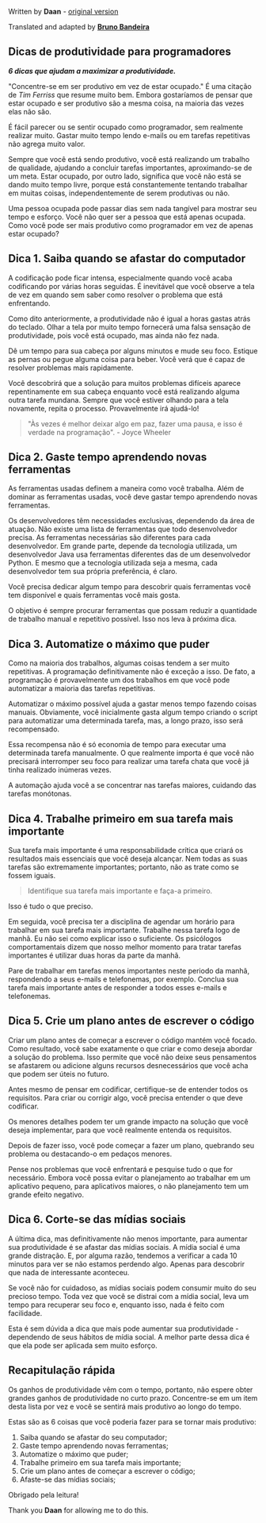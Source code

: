 Written by **Daan** - [original version](https://levelup.gitconnected.com/productivity-tips-for-programmers-6519939914ca)

Translated and adapted by [**Bruno Bandeira**](https://github.com/brunobandev/translated-code)


## Dicas de produtividade para programadores

***6 dicas que ajudam a maximizar a produtividade.***

"Concentre-se em ser produtivo em vez de estar ocupado." É uma citação de *Tim Ferriss* que resume muito bem. Embora gostaríamos de pensar que estar ocupado e ser produtivo são a mesma coisa, na maioria das vezes elas não são.

É fácil parecer ou se sentir ocupado como programador, sem realmente realizar muito. Gastar muito tempo lendo e-mails ou em tarefas repetitivas não agrega muito valor.

Sempre que você está sendo produtivo, você está realizando um trabalho de qualidade, ajudando a concluir tarefas importantes, aproximando-se de um meta. Estar ocupado, por outro lado, significa que você não está se dando muito tempo livre, porque está constantemente tentando trabalhar em muitas coisas, independentemente de serem produtivas ou não.

Uma pessoa ocupada pode passar dias sem nada tangível para mostrar seu tempo e esforço. Você não quer ser a pessoa que está apenas ocupada. Como você pode ser mais produtivo como programador em vez de apenas estar ocupado?

## Dica 1. Saiba quando se afastar do computador

A codificação pode ficar intensa, especialmente quando você acaba codificando por várias horas seguidas. É inevitável que você observe a tela de vez em quando sem saber como resolver o problema que está enfrentando.

Como dito anteriormente, a produtividade não é igual a horas gastas atrás do teclado. Olhar a tela por muito tempo fornecerá uma falsa sensação de produtividade, pois você está ocupado, mas ainda não fez nada.

Dê um tempo para sua cabeça por alguns minutos e mude seu foco. Estique as pernas ou pegue alguma coisa para beber. Você verá que é capaz de resolver problemas mais rapidamente.

Você descobrirá que a solução para muitos problemas difíceis aparece repentinamente em sua cabeça enquanto você está realizando alguma outra tarefa mundana. Sempre que você estiver olhando para a tela novamente, repita o processo. Provavelmente irá ajudá-lo!

> "Às vezes é melhor deixar algo em paz, fazer uma pausa, e isso é verdade na programação". - Joyce Wheeler

## Dica 2. Gaste tempo aprendendo novas ferramentas

As ferramentas usadas definem a maneira como você trabalha. Além de dominar as ferramentas usadas, você deve gastar tempo aprendendo novas ferramentas.

Os desenvolvedores têm necessidades exclusivas, dependendo da área de atuação. Não existe uma lista de ferramentas que todo desenvolvedor precisa. As ferramentas necessárias são diferentes para cada desenvolvedor. Em grande parte, depende da  tecnologia utilizada, um desenvolvedor Java usa ferramentas diferentes das de um desenvolvedor Python. E mesmo que a tecnologia utilizada seja a mesma, cada desenvolvedor tem sua própria preferência, é claro.

Você precisa dedicar algum tempo para descobrir quais ferramentas você tem disponível e quais ferramentas você mais gosta.

O objetivo é sempre procurar ferramentas que possam reduzir a quantidade de trabalho manual e repetitivo possível. Isso nos leva à próxima dica.

## Dica 3. Automatize o máximo que puder

Como na maioria dos trabalhos, algumas coisas tendem a ser muito repetitivas. A programação definitivamente não é exceção a isso. De fato, a programação é provavelmente um dos trabalhos em que você pode automatizar a maioria das tarefas repetitivas.

Automatizar o máximo possível ajuda a gastar menos tempo fazendo coisas manuais. Obviamente, você inicialmente gasta algum tempo criando o script para automatizar uma determinada tarefa, mas, a longo prazo, isso será recompensado.

Essa recompensa não é só economia de tempo para executar uma determinada tarefa manualmente. O que realmente importa é que você não precisará interromper seu foco para realizar uma tarefa chata que você já tinha realizado inúmeras vezes.

A automação ajuda você a se concentrar nas tarefas maiores, cuidando das tarefas monótonas.

## Dica 4. Trabalhe primeiro em sua tarefa mais importante

Sua tarefa mais importante é uma responsabilidade crítica que criará os resultados mais essenciais que você deseja alcançar. Nem todas as suas tarefas são extremamente importantes; portanto, não as trate como se fossem iguais.

> Identifique sua tarefa mais importante e faça-a primeiro.

Isso é tudo o que preciso.

Em seguida, você precisa ter a disciplina de agendar um horário para trabalhar em sua tarefa mais importante. Trabalhe nessa tarefa logo de manhã. Eu não sei como explicar isso o suficiente. Os psicólogos comportamentais dizem que nosso melhor momento para tratar tarefas importantes é utilizar duas horas da parte da manhã.

Pare de trabalhar em tarefas menos importantes neste periodo da manhã, respondendo a seus e-mails e telefonemas, por exemplo. Conclua sua tarefa mais importante antes de responder a todos esses e-mails e telefonemas.

## Dica 5. Crie um plano antes de escrever o código

Criar um plano antes de começar a escrever o código mantém você focado. Como resultado, você sabe exatamente o que criar e como deseja abordar a solução do problema. Isso permite que você não deixe seus pensamentos se afastarem ou adicione alguns recursos desnecessários que você acha que podem ser úteis no futuro.

Antes mesmo de pensar em codificar, certifique-se de entender todos os requisitos. Para criar ou corrigir algo, você precisa entender o que deve codificar.

Os menores detalhes podem ter um grande impacto na solução que você deseja implementar, para que você realmente entenda os requisitos.

Depois de fazer isso, você pode começar a fazer um plano, quebrando seu problema ou destacando-o em pedaços menores.

Pense nos problemas que você enfrentará e pesquise tudo o que for necessário. Embora você possa evitar o planejamento ao trabalhar em um aplicativo pequeno, para aplicativos maiores, o não planejamento tem um grande efeito negativo.

## Dica 6. Corte-se das mídias sociais

A última dica, mas definitivamente não menos importante, para aumentar sua produtividade é se afastar das mídias sociais. A mídia social é uma grande distração. E, por alguma razão, tendemos a verificar a cada 10 minutos para ver se não estamos perdendo algo. Apenas para descobrir que nada de interessante aconteceu.

Se você não for cuidadoso, as mídias sociais podem consumir muito do seu precioso tempo. Toda vez que você se distrai com a mídia social, leva um tempo para recuperar seu foco e, enquanto isso, nada é feito com facilidade.

Esta é sem dúvida a dica que mais pode aumentar sua produtividade - dependendo de seus hábitos de mídia social. A melhor parte dessa dica é que ela pode ser aplicada sem muito esforço.

## Recapitulação rápida

Os ganhos de produtividade vêm com o tempo, portanto, não espere obter grandes ganhos de produtividade no curto prazo. Concentre-se em um item desta lista por vez e você se sentirá mais produtivo ao longo do tempo.

Estas são as 6 coisas que você poderia fazer para se tornar mais produtivo:

1. Saiba quando se afastar do seu computador;
2. Gaste tempo aprendendo novas ferramentas;
3. Automatize o máximo que puder;
4. Trabalhe primeiro em sua tarefa mais importante;
5. Crie um plano antes de começar a escrever o código;
6. Afaste-se das mídias sociais;


Obrigado pela leitura!

Thank you **Daan** for allowing me to do this.
